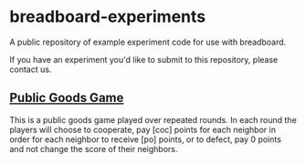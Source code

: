 # breadboard-experiments
A public repository of example experiment code for use with breadboard.

If you have an experiment you'd like to submit to this repository, please contact us.

## [Public Goods Game](https://en.wikipedia.org/wiki/Public_goods_game)
This is a public goods game played over repeated rounds. In each round the players will choose to cooperate, pay [coc] points for
each neighbor in order for each neighbor to receive [po] points, or to defect, pay 0 points and not change the score of their neighbors.
